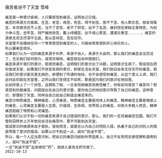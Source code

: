 痛苦者进不了天堂
雪峰

    痛苦是一种意识疾病，人只要感受到痛苦，证明自己已错。
    痛苦的来源方方面面，生苦，老苦，病苦，死苦，得不到苦，放不下苦，他人欺负苦，朋友背叛苦，车贷房贷还不上苦，当不了官苦，发不了财苦，出不了名苦，被封控在家缺乏食物苦，为权力争斗苦，坐牢苦，财产被抢劫苦，戴上绿帽苦，达不成心愿苦，遭遇灾害苦......，痛苦的源泉无穷无尽深不见底，若以苦待苦，苦无穷尽。
    天堂里不会接纳任何一个常常感受到痛苦的人，只接纳常常感到开心快乐的人。
    所以要离苦得乐。
    如果我们认为一切的痛苦来源于外界，来源于他人，来源于大自然，那么我们的痛苦会没完没了，无论我们如何努力，或哭天喊地，痛苦依旧会伴随我们。
    痛苦来源于我们的意识，若感觉痛苦，证明我们的意识出了问题，证明意识生病了。假设现在把你放进天堂，如果我们不改变有病的意识，即使生活在天堂，我们依旧会有无穷无尽的痛苦。假设我们的意识是完美无病的，即便到了所谓的地狱，也不会感受到痛苦，从这个意义上讲，我们此时此刻就在天堂里，之所以我们觉得生不如死，那是因为我们的意识在地狱里。
    比如你爱上了一个异性，且拥有了她，一旦发现她被其他男性睡了，你有如何感受？痛苦吗？若感受到的是痛苦，问题就出在自己的意识里，是你自己的地狱意识导致了自己的痛苦。这种意识，即便到了天堂，同样会自己给自己制造出痛苦来的。
    痛苦分物质痛苦，精神痛苦，心灵痛苦，物质痛苦主要是肉体上的痛苦，精神痛苦主要是情感上的痛苦，心灵痛苦主要是人生观、价值观、生命观、世界观上的痛苦。对绝大多数人而言，精神痛苦超越了物质和心灵痛苦。
    如果我们认识不到一切的痛苦来源于自己错误的意识，那么，我们的一生将被痛苦包围，我们不管轮回转世上万年依旧会活在痛苦中，更不可能到达天堂。
    错误意识的根源来自于我执，笼统而言，就是总认为自己对而别人错，执着于自己的对别人的错就导致了意识的错误，如果认识不到这一点，就叫“执迷不悟”。
    所以，每一个人应当意识到，把自己的痛苦归结到外界因素上，自己不反思而总是怪罪和谴责别人，就叫“执迷不悟”。
    一旦“执迷不悟”且拒绝吃“药”，就病入膏肓无药可救了。
    2022-10-13
